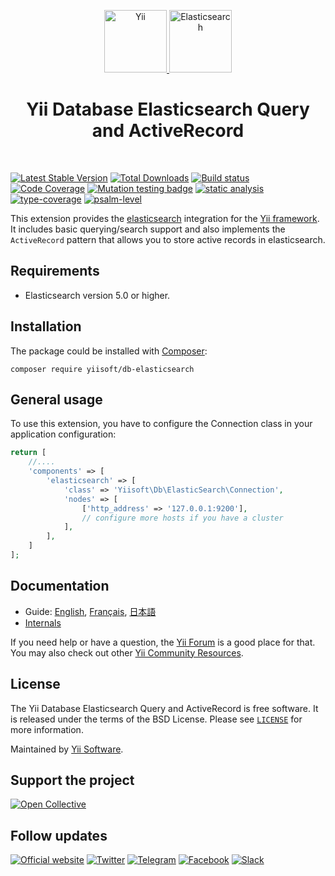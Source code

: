 <p align="center">
    <a href="https://github.com/yiisoft" target="_blank">
        <img src="https://yiisoft.github.io/docs/images/yii_logo.svg" height="100px" alt="Yii">
    </a>
    <a href="https://www.elastic.co/products/elasticsearch" target="_blank">
        <img src="https://avatars.githubusercontent.com/u/6764390?s=200&v=4" height="100px" alt="Elasticsearch">
    </a>
    <h1 align="center">Yii Database Elasticsearch Query and ActiveRecord</h1>
    <br>
</p>

[![Latest Stable Version](https://poser.pugx.org/yiisoft/db-elasticsearch/v/stable.png)](https://packagist.org/packages/yiisoft/db-elasticsearch)
[![Total Downloads](https://poser.pugx.org/yiisoft/db-elasticsearch/downloads.png)](https://packagist.org/packages/yiisoft/db-elasticsearch)
[![Build status](https://github.com/yiisoft/db-elasticsearch/workflows/build/badge.svg)](https://github.com/yiisoft/db-elasticsearch/actions?query=workflow%3Abuild)
[![Code Coverage](https://codecov.io/gh/yiisoft/db-elasticsearch/branch/master/graph/badge.svg)](https://codecov.io/gh/yiisoft/db-elasticsearch)
[![Mutation testing badge](https://img.shields.io/endpoint?style=flat&url=https%3A%2F%2Fbadge-api.stryker-mutator.io%2Fgithub.com%2Fyiisoft%2Fdb-elasticsearch%2Fmaster)](https://dashboard.stryker-mutator.io/reports/github.com/yiisoft/db-elasticsearch/master)
[![static analysis](https://github.com/yiisoft/db-elasticsearch/workflows/static%20analysis/badge.svg)](https://github.com/yiisoft/db-elasticsearch/actions?query=workflow%3A%22static+analysis%22)
[![type-coverage](https://shepherd.dev/github/yiisoft/db-elasticsearch/coverage.svg)](https://shepherd.dev/github/yiisoft/db-elasticsearch)
[![psalm-level](https://shepherd.dev/github/yiisoft/db-elasticsearch/level.svg)](https://shepherd.dev/github/yiisoft/db-elasticsearch)

This extension provides the [elasticsearch](https://www.elastic.co/products/elasticsearch) integration for the [Yii framework](https://www.yiiframework.com).
It includes basic querying/search support and also implements the `ActiveRecord` pattern that allows you to store active
records in elasticsearch.

## Requirements

- Elasticsearch version 5.0 or higher.

## Installation

The package could be installed with [Composer](https://getcomposer.org):

```shell
composer require yiisoft/db-elasticsearch
```

## General usage

To use this extension, you have to configure the Connection class in your application configuration:

```php
return [
    //....
    'components' => [
        'elasticsearch' => [
            'class' => 'Yiisoft\Db\ElasticSearch\Connection',
            'nodes' => [
                ['http_address' => '127.0.0.1:9200'],
                // configure more hosts if you have a cluster
            ],
        ],
    ]
];
```

## Documentation

- Guide: [English](docs/guide/en/README.md), [Français](docs/guide/fr/README.md), [日本語](docs/guide/ja/README.md)
- [Internals](docs/internals.md)

If you need help or have a question, the [Yii Forum](https://forum.yiiframework.com/c/yii-3-0/63) is a good place for that.
You may also check out other [Yii Community Resources](https://www.yiiframework.com/community).

## License

The Yii Database Elasticsearch Query and ActiveRecord is free software. It is released under the terms of the BSD License.
Please see [`LICENSE`](./LICENSE.md) for more information.

Maintained by [Yii Software](https://www.yiiframework.com/).

## Support the project

[![Open Collective](https://img.shields.io/badge/Open%20Collective-sponsor-7eadf1?logo=open%20collective&logoColor=7eadf1&labelColor=555555)](https://opencollective.com/yiisoft)

## Follow updates

[![Official website](https://img.shields.io/badge/Powered_by-Yii_Framework-green.svg?style=flat)](https://www.yiiframework.com/)
[![Twitter](https://img.shields.io/badge/twitter-follow-1DA1F2?logo=twitter&logoColor=1DA1F2&labelColor=555555?style=flat)](https://twitter.com/yiiframework)
[![Telegram](https://img.shields.io/badge/telegram-join-1DA1F2?style=flat&logo=telegram)](https://t.me/yii3en)
[![Facebook](https://img.shields.io/badge/facebook-join-1DA1F2?style=flat&logo=facebook&logoColor=ffffff)](https://www.facebook.com/groups/yiitalk)
[![Slack](https://img.shields.io/badge/slack-join-1DA1F2?style=flat&logo=slack)](https://yiiframework.com/go/slack)
